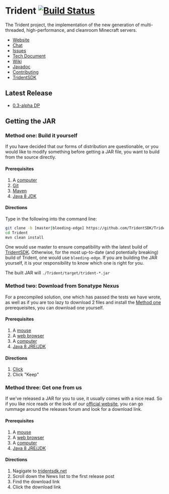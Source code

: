 Trident [![Build Status](https://travis-ci.org/TridentSDK/Trident.svg?branch=bleeding-edge)](https://travis-ci.org/TridentSDK/Trident)
=========

The Trident project, the implementation of the new generation of multi-threaded, high-performance, and cleanroom Minecraft servers.

* [Website](https://tridentsdk.net)
* [Chat](https://www.hipchat.com/g20bt22H2?v=2)
* [Issues](https://tridentsdk.atlassian.net/projects/TRD/issues)
* [Tech Document](https://tridentsdk.net/techdoc/)
* [Wiki](https://tridentsdkwiki.atlassian.net/wiki/dashboard.action)
* [Javadoc](https://tridentsdk.github.io/javadocs)
* [Contributing](https://tridentsdkwiki.atlassian.net/wiki/display/DEV/Trident+Development)
* [TridentSDK](https://github.com/TridentSDK/TridentSDK)

## Latest Release ##

- [0.3-alpha DP](https://github.com/TridentSDK/Trident/releases/tag/0.3-alpha-DP)

## Getting the JAR ##

### Method one: Build it yourself ###

If you have decided that our forms of distribution are questionable, or you would like to modify something before getting a JAR file, you want to build from the source directly.

#### Prerequisites ####

1. A [computer](https://en.wikipedia.org/wiki/Computer)
2. [Git](https://git-scm.com/)
3. [Maven](https://maven.apache.org/)
4. [Java 8 JDK](http://www.oracle.com/technetwork/java/javase/downloads/jdk8-downloads-2133151.html)

#### Directions ####

Type in the following into the command line:

```bash
git clone -b [master|bleeding-edge] https://github.com/TridentSDK/Trident.git
cd Trident
mvn clean install
```

One would use master to ensure compatibility with the latest build of [TridentSDK](https://github.com/TridentSDK/TridentSDK). Otherwise, for the most up-to-date (and potentially breaking) build of Trident, one would use `bleeding-edge`. If you are building the JAR yourself, it is your responsibility to know which one is right for you.

The built JAR will `./Trident/target/trident-*.jar`

### Method two: Download from Sonatype Nexus ###

For a precompiled solution, one which has passed the tests we have wrote, as well as if you are too lazy to download 2 files and install the [Method one](#method-one-build-it-yourself) prerequeisites, you can download one yourself.

#### Prerequisites ####

1. A [mouse](https://en.wikipedia.org/wiki/Mouse_(computing))
2. A [web browser](https://en.wikipedia.org/wiki/Web_browser)
3. A [computer](https://en.wikipedia.org/wiki/Computer)
4. [Java 8 JRE/JDK](http://www.oracle.com/technetwork/java/javase/downloads/jre8-downloads-2133155.html)

#### Directions ####

1. [Click](https://oss.sonatype.org/service/local/artifact/maven/redirect?r=snapshots&g=net.tridentsdk&a=trident&v=0.3-SNAPSHOT&e=jar)
2. Click "Keep"

### Method three: Get one from us ###

If we've released a JAR for you to use, it usually comes with a nice read. So if you like nice reads or the look of our [official website](https://tridentsdk.net), you can go rummage around the releases forum and look for a download link.

#### Prerequisites ####

1. A [mouse](https://en.wikipedia.org/wiki/Mouse_(computing))
2. A [web browser](https://en.wikipedia.org/wiki/Web_browser)
3. A [computer](https://en.wikipedia.org/wiki/Computer)
4. [Java 8 JRE/JDK](http://www.oracle.com/technetwork/java/javase/downloads/jre8-downloads-2133155.html)

#### Directions ####

1. Nagigate to [tridentsdk.net](https://tridentsdk.net)
2. Scroll down the News list to the first release post
3. Find the download link
4. Click the download link
